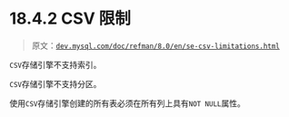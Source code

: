 # 18.4.2 CSV 限制

> 原文：[`dev.mysql.com/doc/refman/8.0/en/se-csv-limitations.html`](https://dev.mysql.com/doc/refman/8.0/en/se-csv-limitations.html)

`CSV`存储引擎不支持索引。

`CSV`存储引擎不支持分区。

使用`CSV`存储引擎创建的所有表必须在所有列上具有`NOT NULL`属性。
